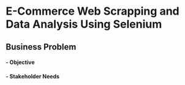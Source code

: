 # E-Commerce Web Scrapping and Data Analysis Using Selenium 

## Business Problem 
####  - Objective 
####  - Stakeholder Needs